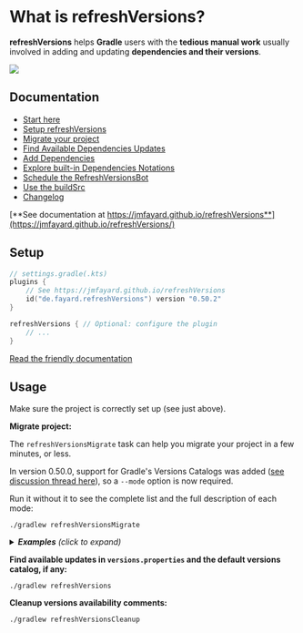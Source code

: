 # What is refreshVersions?

**refreshVersions** helps **Gradle** users with the **tedious manual work** usually involved in adding and updating **dependencies and their versions**.

[![](https://raw.githubusercontent.com/jmfayard/refreshVersions/main/docs/img/screencast.png)](http://www.youtube.com/watch?v=VhYERonB8co "Gradle refreshVersions")

## Documentation

- [Start here](https://jmfayard.github.io/refreshVersions/)
- [Setup refreshVersions](https://jmfayard.github.io/refreshVersions/setup/)
- [Migrate your project](https://jmfayard.github.io/refreshVersions/migrate/)
- [Find Available Dependencies Updates](https://jmfayard.github.io/refreshVersions/update-dependencies/)
- [Add Dependencies](https://jmfayard.github.io/refreshVersions/add-dependencies/)
- [Explore built-in Dependencies Notations](https://jmfayard.github.io/refreshVersions/dependency-notations/)
- [Schedule the RefreshVersionsBot](https://jmfayard.github.io/refreshVersions/refreshversions-bot/)
- [Use the buildSrc](https://jmfayard.github.io/refreshVersions/gradle-buildsrcversions/)
- [Changelog](https://jmfayard.github.io/refreshVersions/CHANGELOG/)

[**See documentation at https://jmfayard.github.io/refreshVersions**](https://jmfayard.github.io/refreshVersions/)



## Setup

```kotlin
// settings.gradle(.kts)
plugins {
    // See https://jmfayard.github.io/refreshVersions
    id("de.fayard.refreshVersions") version "0.50.2"
}

refreshVersions { // Optional: configure the plugin
    // ...
}
```

[Read the friendly documentation](https://jmfayard.github.io/refreshVersions/setup/)


## Usage

Make sure the project is correctly set up (see just above).

**Migrate project:**

The `refreshVersionsMigrate` task can help you migrate your project in a few minutes, or less.

In version 0.50.0, support for Gradle's Versions Catalogs was added ([see discussion thread here](https://github.com/jmfayard/refreshVersions/discussions/592)), so a `--mode` option is now required.

Run it without it to see the complete list and the full description of each mode:

```shell
./gradlew refreshVersionsMigrate
```

<details>
<summary><i><strong>Examples</strong> (click to expand)</i></summary>

If you want to use only `versions.properties` and the [built-in dependencies notations](https://jmfayard.github.io/refreshVersions/dependency-notations/), run:

`./gradlew refreshVersionsMigrate --mode=VersionsPropertiesOnly`

To also use a versions catalog for non-built-in dependency notations, run:

`./gradlew refreshVersionsMigrate --mode=VersionCatalogAndVersionProperties`

</details>

**Find available updates in `versions.properties` and the default versions catalog, if any:**

`./gradlew refreshVersions`

**Cleanup versions availability comments:**

`./gradlew refreshVersionsCleanup`
